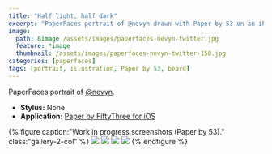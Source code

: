 ```yaml
---
title: "Half light, half dark"
excerpt: "PaperFaces portrait of @nevyn drawn with Paper by 53 on an iPad."
image: 
  path: &image /assets/images/paperfaces-nevyn-twitter.jpg 
  feature: *image
  thumbnail: /assets/images/paperfaces-nevyn-twitter-150.jpg
categories: [paperfaces]
tags: [portrait, illustration, Paper by 53, beard]
---
```


PaperFaces portrait of [@nevyn](https://twitter.com/nevyn).

* **Stylus:** None
* **Application:** [Paper by FiftyThree for iOS](http://www.fiftythree.com/paper)

{% figure caption:"Work in progress screenshots (Paper by 53)." class:"gallery-2-col" %}
[![](/assets/images/paperfaces-nevyn-process-1-600.jpg)](/assets/images/paperfaces-nevyn-process-1-lg.jpg)
[![](/assets/images/paperfaces-nevyn-process-2-600.jpg)](/assets/images/paperfaces-nevyn-process-2-lg.jpg)
[![](/assets/images/paperfaces-nevyn-process-3-600.jpg)](/assets/images/paperfaces-nevyn-process-3-lg.jpg)
[![](/assets/images/paperfaces-nevyn-process-4-600.jpg)](/assets/images/paperfaces-nevyn-process-4-lg.jpg)
{% endfigure %}
